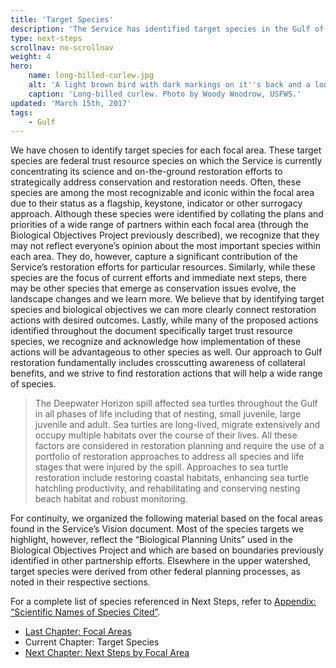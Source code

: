 ```yaml
---
title: 'Target Species'
description: 'The Service has identified target species in the Gulf of Mexico watershed, i.e., species on which we are currently concentrating our science and on-the-ground restoration efforts to strategically address conservation and restoration needs.'
type: next-steps
scrollnav: no-scrollnav
weight: 4
hero:
    name: long-billed-curlew.jpg
    alt: 'A light brown bird with dark markings on it''s back and a long curved beak.'
    caption: 'Long-billed curlew. Photo by Woody Woodrow, USFWS.'
updated: 'March 15th, 2017'
tags:
    - Gulf
---
```


We have chosen to identify target species for each focal area. These target species are federal trust resource species on which the Service is currently concentrating its science and on-the-ground restoration efforts to strategically address conservation and restoration needs. Often, these species are among the most recognizable and iconic within the focal area due to their status as a flagship, keystone, indicator or other surrogacy approach. Although these species were identified by collating the plans and priorities of a wide range of partners within each focal area (through the Biological Objectives Project previously described), we recognize that they may not reflect everyone’s opinion about the most important species within each area. They do, however, capture a significant contribution of the Service’s restoration efforts for particular resources. Similarly, while these species are the focus of current efforts and immediate next steps, there may be other species that emerge as conservation issues evolve, the landscape changes and we learn more. We believe that by identifying target species and biological objectives we can more clearly connect restoration actions with desired outcomes. Lastly, while many of the proposed actions identified throughout the document specifically target trust resource species, we recognize and acknowledge how implementation of these actions will be advantageous to other species as well. Our approach to Gulf restoration fundamentally includes crosscutting awareness of collateral benefits, and we strive to find restoration actions that will help a wide range of species.

>The Deepwater Horizon spill affected sea turtles throughout the Gulf in all phases of life including that of nesting, small juvenile, large juvenile and adult. Sea turtles are long-lived, migrate extensively and occupy multiple habitats over the course of their lives. All these factors are considered in restoration planning and require the use of a portfolio of restoration approaches to address all species and life stages that were injured by the spill. Approaches to sea turtle restoration include restoring coastal habitats, enhancing sea turtle hatchling productivity, and rehabilitating and conserving nesting beach habitat and robust monitoring.

For continuity, we organized the following material based on the focal areas found in the Service’s Vision document. Most of the species targets we highlight, however, reflect the “Biological Planning Units” used in the Biological Objectives Project and which are based on boundaries previously identified in other partnership efforts. Elsewhere in the upper watershed, target species were derived from other federal planning processes, as noted in their respective sections.

For a complete list of species referenced in Next Steps, refer to [Appendix: “Scientific Names of Species Cited”](../appendices/species).

<ul class="chapter-links">
  <li class="last-chapter"><a href="../focal-areas">Last Chapter: Focal Areas</a></li>
  <li class="current-chapter"><span>Current Chapter: Target Species</span></li>
  <li class="next-chapter"><a href="../next-steps-by-focal-area">Next Chapter: Next Steps by Focal Area</a></li>
</ul>
